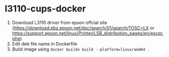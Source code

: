 # l3110-cups-docker

1. Download L3110 driver from epson offcial site (https://download.ebz.epson.net/dsc/search/01/search/?OSC=LX or https://support.epson.net/linux/Printer/LSB_distribution_pages/en/escpr.php)
2. Edit deb file name in Dockerfile
3. Build image using `docker buildx build --platform=linux/amd64 .`
